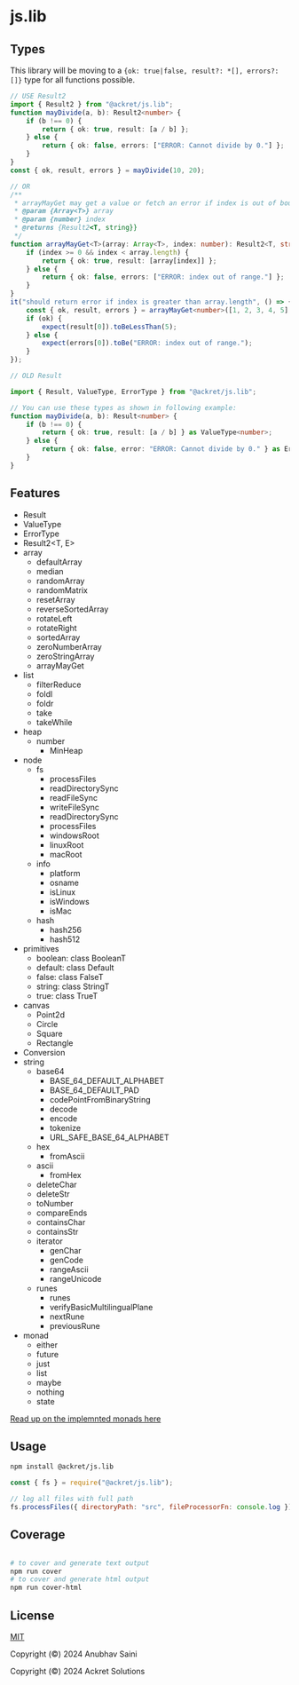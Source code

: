 # js.lib

## Types

This library will be moving to a `{ok: true|false, result?: *[], errors?: []}` type for all functions possible.

```typescript
// USE Result2
import { Result2 } from "@ackret/js.lib";
function mayDivide(a, b): Result2<number> {
    if (b !== 0) {
        return { ok: true, result: [a / b] };
    } else {
        return { ok: false, errors: ["ERROR: Cannot divide by 0."] };
    }
}
const { ok, result, errors } = mayDivide(10, 20);

// OR
/**
 * arrayMayGet may get a value or fetch an error if index is out of bounds.
 * @param {Array<T>} array
 * @param {number} index
 * @returns {Result2<T, string}}
 */
function arrayMayGet<T>(array: Array<T>, index: number): Result2<T, string> {
    if (index >= 0 && index < array.length) {
        return { ok: true, result: [array[index]] };
    } else {
        return { ok: false, errors: ["ERROR: index out of range."] };
    }
}
it("should return error if index is greater than array.length", () => {
    const { ok, result, errors } = arrayMayGet<number>([1, 2, 3, 4, 5], 6);
    if (ok) {
        expect(result[0]).toBeLessThan(5);
    } else {
        expect(errors[0]).toBe("ERROR: index out of range.");
    }
});

// OLD Result

import { Result, ValueType, ErrorType } from "@ackret/js.lib";

// You can use these types as shown in following example:
function mayDivide(a, b): Result<number> {
    if (b !== 0) {
        return { ok: true, result: [a / b] } as ValueType<number>;
    } else {
        return { ok: false, error: "ERROR: Cannot divide by 0." } as ErrorType;
    }
}
```

## Features

-   Result<T>
-   ValueType<T>
-   ErrorType
-   Result2<T, E>
-   array
    -   defaultArray
    -   median
    -   randomArray
    -   randomMatrix
    -   resetArray
    -   reverseSortedArray
    -   rotateLeft
    -   rotateRight
    -   sortedArray
    -   zeroNumberArray
    -   zeroStringArray
    -   arrayMayGet<T>
-   list
    -   filterReduce
    -   foldl
    -   foldr
    -   take
    -   takeWhile
-   heap
    -   number
        -   MinHeap
-   node
    -   fs
        -   processFiles
        -   readDirectorySync
        -   readFileSync
        -   writeFileSync
        -   readDirectorySync
        -   processFiles
        -   windowsRoot
        -   linuxRoot
        -   macRoot
    -   info
        -   platform
        -   osname
        -   isLinux
        -   isWindows
        -   isMac
    -   hash
        -   hash256
        -   hash512
-   primitives
    -   boolean: class BooleanT
    -   default: class Default
    -   false: class FalseT
    -   string: class StringT
    -   true: class TrueT
-   canvas
    -   Point2d
    -   Circle
    -   Square
    -   Rectangle
-   Conversion
-   string
    -   base64
        -   BASE_64_DEFAULT_ALPHABET
        -   BASE_64_DEFAULT_PAD
        -   codePointFromBinaryString
        -   decode
        -   encode
        -   tokenize
        -   URL_SAFE_BASE_64_ALPHABET
    -   hex
        -   fromAscii
    -   ascii
        -   fromHex
    -   deleteChar
    -   deleteStr
    -   toNumber
    -   compareEnds
    -   containsChar
    -   containsStr
    -   iterator
        -   genChar
        -   genCode
        -   rangeAscii
        -   rangeUnicode
    -   runes
        -   runes
        -   verifyBasicMultilingualPlane
        -   nextRune
        -   previousRune
-   monad
    -   either
    -   future
    -   just
    -   list
    -   maybe
    -   nothing
    -   state

[Read up on the implemnted monads here](./src/functional/monad.md)

## Usage

```bash
npm install @ackret/js.lib
```

```javascript
const { fs } = require("@ackret/js.lib");

// log all files with full path
fs.processFiles({ directoryPath: "src", fileProcessorFn: console.log });
```

## Coverage

```bash

# to cover and generate text output
npm run cover
# to cover and generate html output
npm run cover-html

```

## License

[MIT](./LICENSE)

Copyright (&copy;) 2024 Anubhav Saini

Copyright (&copy;) 2024 Ackret Solutions
